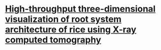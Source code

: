 # [High-throughput three-dimensional visualization of root system architecture of rice using X-ray computed tomography](https://doi.org/10.1186/s13007-020-00612-6)